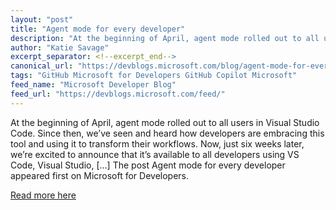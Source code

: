 ```yaml
---
layout: "post"
title: "Agent mode for every developer"
description: "At the beginning of April, agent mode rolled out to all users in Visual Studio Code. Since then, we’..."
author: "Katie Savage"
excerpt_separator: <!--excerpt_end-->
canonical_url: "https://devblogs.microsoft.com/blog/agent-mode-for-every-developer"
tags: "GitHub Microsoft for Developers GitHub Copilot Microsoft"
feed_name: "Microsoft Developer Blog"
feed_url: "https://devblogs.microsoft.com/feed/"
---
```


At the beginning of April, agent mode rolled out to all users in Visual Studio Code. Since then, we’ve seen and heard how developers are embracing this tool and using it to transform their workflows. Now, just six weeks later, we’re excited to announce that it’s available to all developers using VS Code, Visual Studio, […]<!--excerpt_end-->
The post Agent mode for every developer  appeared first on Microsoft for Developers.

[Read more here](https://devblogs.microsoft.com/blog/agent-mode-for-every-developer)
